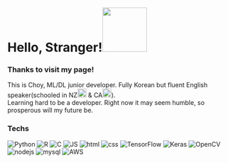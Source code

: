 <h1 align="left">Hello, Stranger!<img src="https://c.tenor.com/ASryIjFifHMAAAAi/bunny-cute.gif" width="100px"></h1>

<h3>Thanks to visit my page!</h3>
<p>This is Choy, ML/DL junior developer. Fully Korean but fluent English speaker(schooled in NZ<img src="https://cdn-icons-png.flaticon.com/512/197/197589.png" width="20px"> & CA<img src="https://cdn-icons-png.flaticon.com/512/323/323277.png" width=20>).</br>
Learning hard to be a developer. Right now it may seem humble, so prosperous will my future be.</p>

<h3>Techs</h3>
<p>
  <img alt="Python" src="https://img.shields.io/badge/Python-3776AB?style=plastic&logo=python&logoColor=white"/>
  <img alt="R" src="https://img.shields.io/badge/R-276DC3?style=plastic&logo=r&logoColor=white"/>
  <img alt="C" src="https://img.shields.io/badge/C-A8B9CC?style=plastic&logo=c&logoColor=white"/>
  <img alt="JS" src="https://img.shields.io/badge/JavaScript-F7DF1E?style=plastic&logo=JavaScript&logoColor=white"/>
  <img alt="html" src="https://img.shields.io/badge/HTML-E34F26?style=plastic&logo=html5&logoColor=white"/>
  <img alt="css" src="https://img.shields.io/badge/CSS-1572B6?style=plastic&logo=css3&logoColor=white"/>
  <img alt="TensorFlow" src="https://img.shields.io/badge/TensorFlow-FF6F00?style=plastic&logo=tensorflow&logoColor=white"/>
  <img alt="Keras" src="https://img.shields.io/badge/Keras-D00000?style=plastic&logo=keras&logoColor=white"/>
  <img alt="OpenCV" src="https://img.shields.io/badge/OpenCV-5C3EE8?style=plastic&logo=opencv&logoColor=white"/>
  <img alt="nodejs" src="https://img.shields.io/badge/Node.Js-339933?style=plastic&logo=node.js&logoColor=white"/>
  <img alt="mysql" src="https://img.shields.io/badge/MySQL-4479A1?style=plastic&logo=mysql&logoColor=white"/>
  <img alt="AWS" src="https://img.shields.io/badge/AWS-232F3E?style=plastic&logo=aws&logoColor=white"/>
</p>
<!--
**SweetGreenChoy/sweetgreenchoy** is a ✨ _special_ ✨ repository because its `README.md` (this file) appears on your GitHub profile.

Here are some ideas to get you started:

- 🔭 I’m currently working on ...
- 🌱 I’m currently learning ...
- 👯 I’m looking to collaborate on ...
- 🤔 I’m looking for help with ...
- 💬 Ask me about ...
- 📫 How to reach me: ...
- 😄 Pronouns: ...
- ⚡ Fun fact: ...
-->
